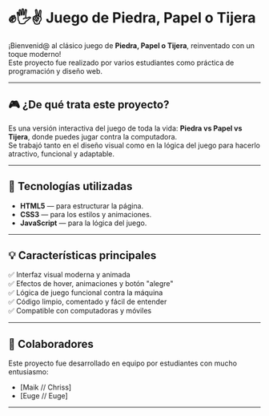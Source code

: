 # ✊🖐✌ Juego de Piedra, Papel o Tijera

¡Bienvenid@ al clásico juego de **Piedra, Papel o Tijera**, reinventado con un toque moderno!  
Este proyecto fue realizado por varios estudiantes como práctica de programación y diseño web.

---

## 🎮 ¿De qué trata este proyecto?

Es una versión interactiva del juego de toda la vida: **Piedra vs Papel vs Tijera**, donde puedes jugar contra la computadora.  
Se trabajó tanto en el diseño visual como en la lógica del juego para hacerlo atractivo, funcional y adaptable.

---

## 🧠 Tecnologías utilizadas

- **HTML5** — para estructurar la página.
- **CSS3** — para los estilos y animaciones.
- **JavaScript** — para la lógica del juego.

---

## 💡 Características principales

✅ Interfaz visual moderna y animada  
✅ Efectos de hover, animaciones y botón "alegre"  
✅ Lógica de juego funcional contra la máquina  
✅ Código limpio, comentado y fácil de entender  
✅ Compatible con computadoras y móviles

---

## 👥 Colaboradores

Este proyecto fue desarrollado en equipo por estudiantes con mucho entusiasmo:  

- [Maik // Chriss]  
- [Euge // Euge]  

---

